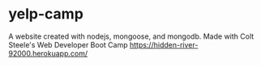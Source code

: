 # yelp-camp
A website created with nodejs, mongoose, and mongodb. Made with Colt Steele's Web Developer Boot Camp
https://hidden-river-92000.herokuapp.com/
